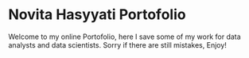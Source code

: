 # Novita Hasyyati Portofolio
Welcome to my online Portofolio, here I save some of my work for data analysts and data scientists.
Sorry if there are still mistakes, Enjoy!

